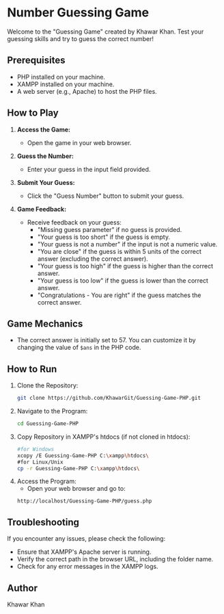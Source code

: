 # Number Guessing Game

Welcome to the "Guessing Game" created by Khawar Khan. Test your guessing skills and try to guess the correct number!

## Prerequisites
- PHP installed on your machine.
- XAMPP installed on your machine. 
- A web server (e.g., Apache) to host the PHP files.
  
## How to Play

1. **Access the Game:**
   - Open the game in your web browser.

2. **Guess the Number:**
   - Enter your guess in the input field provided.

3. **Submit Your Guess:**
   - Click the "Guess Number" button to submit your guess.

4. **Game Feedback:**
   - Receive feedback on your guess:
     - "Missing guess parameter" if no guess is provided.
     - "Your guess is too short" if the guess is empty.
     - "Your guess is not a number" if the input is not a numeric value.
     - "You are close" if the guess is within 5 units of the correct answer (excluding the correct answer).
     - "Your guess is too high" if the guess is higher than the correct answer.
     - "Your guess is too low" if the guess is lower than the correct answer.
     - "Congratulations - You are right" if the guess matches the correct answer.

## Game Mechanics

- The correct answer is initially set to 57. You can customize it by changing the value of `$ans` in the PHP code.

## How to Run

1. Clone the Repository:
   ```bash
   git clone https://github.com/KhawarGit/Guessing-Game-PHP.git
2. Navigate to the Program:
   ```bash
   cd Guessing-Game-PHP
3. Copy Repository in XAMPP's htdocs (if not cloned in htdocs):
   ```bash
   #for Windows
   xcopy /E Guessing-Game-PHP C:\xampp\htdocs\
   #for Linux/Unix
   cp -r Guessing-Game-PHP C:\xampp\htdocs\
4. Access the Program:
   * Open your web browser and go to:
   ```plaintext
   http://localhost/Guessing-Game-PHP/guess.php

## Troubleshooting
  If you encounter any issues, please check the following:
  * Ensure that XAMPP's Apache server is running.
  * Verify the correct path in the browser URL, including the folder name.
  * Check for any error messages in the XAMPP logs.

## Author
Khawar Khan

